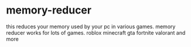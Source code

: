 # memory-reducer
this reduces your memory used by your pc in various games. 
memory reducer works for lots of games.
roblox minecraft gta fortnite valorant and more
